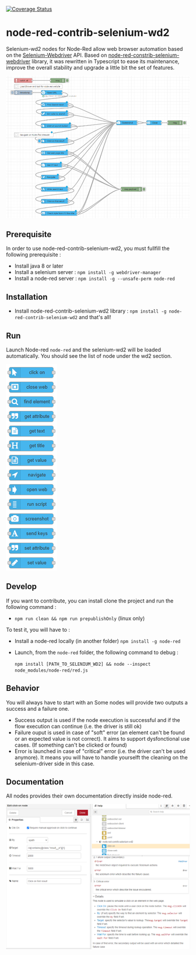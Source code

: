 [![Coverage Status](https://coveralls.io/repos/github/simonradier/node-red-contrib-selenium-wd2/badge.svg)](https://coveralls.io/github/simonradier/node-red-contrib-selenium-wd2)

# node-red-contrib-selenium-wd2
Selenium-wd2 nodes for Node-Red allow web browser automation based on the [Selenium-Webdriver](https://www.selenium.dev/documentation/) API. Based on [node-red-constrib-selenium-webdriver](https://flows.nodered.org/node/node-red-contrib-selenium-webdriver) library, it was rewritten in Typescript to ease its maintenance, improve the overall stability and upgrade a little bit the set of features.

![wd2 workflow example](https://raw.githubusercontent.com/simonradier/node-red-contrib-selenium-wd2/master/doc/img/workflow.png "wd2 workflow example")

## Prerequisite
In order to use node-red-contrib-selenium-wd2, you must fullfill the following prerequisite :
* Install java 8 or later
* Install a selenium server : `npm install -g webdriver-manager`
* Install a node-red server : `npm install -g --unsafe-perm node-red`


## Installation
* Install node-red-contrib-selenium-wd2 library : `npm install -g node-red-contrib-selenium-wd2` and that's all!

## Run
Launch Node-red `node-red` and the selenium-wd2 will be loaded automatically. You should see the list of node under the wd2 section.

![wd2 section overview](https://raw.githubusercontent.com/simonradier/node-red-contrib-selenium-wd2/master/doc/img/wd2.png "wd2 section")


## Develop
If you want to contribute, you can install clone the project and run the following command :
* `npm run clean && npm run prepublishOnly` (linux only)

To test it, you will have to : 
* Install a node-red locally (in another folder) `npm install -g node-red`
* Launch, from the `node-red` folder, the following command to debug :

    `npm install [PATH_TO_SELENIUM_WD2] && node --inspect node_modules/node-red/red.js`

## Behavior
You will always have to start with an 
Some nodes will provide two outputs a success and a failure one.
* Success output is used if the node execution is successful and if the flow execution can continue (i.e. the driver is still ok)
* Failure ouput is used in case of "soft" error (an element can't be found or an expected value is not correct). It aims to support dysfonctional use cases. (If something can't be clicked or found)
* Error is launched in case of "critical" error (i.e. the driver can't be used anymore). It means you will have to handle yourselft the cleaning on the selenium-driver side in this case.

## Documentation
All nodes provides their own documentation directly inside node-red.

![wd2 help overview](https://raw.githubusercontent.com/simonradier/node-red-contrib-selenium-wd2/master/doc/img/node-help.png "wd2 help")
